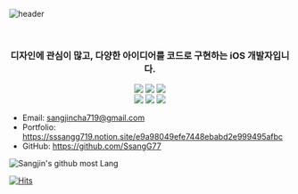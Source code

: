 ![header](https://capsule-render.vercel.app/api?type=Slice&color=gradient&customColorList=1&height=300&section=header&text=차상진&fontSize=90&animation=twinkling&fontAlignY=90&descAlignY=70)

<br>

<h3 align="center">
디자인에 관심이 많고, 다양한 아이디어를 코드로 구현하는 iOS 개발자입니다.
</h3>
  
<p align="center">
<img src="https://img.shields.io/badge/iOS-000000?style=flat-square&logo=iOS&logoColor=white"/></a>
<img src="https://img.shields.io/badge/Swift-F05138?style=flat-square&logo=Swift&logoColor=white"/></a>
<img src="https://img.shields.io/badge/Kotlin-9A41F4?style=flat-square&logo=Kotlin&logoColor=white"/></a>
<br>
<img src="https://img.shields.io/badge/Xcode-147EFB?style=flat-square&logo=Xcode&logoColor=white"/></a>
<img src="https://img.shields.io/badge/Figma-F24E1E?style=flat-square&logo=Figma&logoColor=white"/></a>
<img src="https://img.shields.io/badge/Notion-000000?style=flat-square&logo=Notion&logoColor=white"/></a>

</p>

- Email: sangjincha719@gmail.com
- Portfolio: https://sssangg719.notion.site/e9a98049efe7448ebabd2e999495afbc
- GitHub: https://github.com/SsangG77

![Sangjin's github most Lang](https://github-readme-stats.vercel.app/api/top-langs/?username=SsangG77&layout=compact&theme=tokyonight)
<!--[![Jeasung's github stats](https://github-readme-stats.vercel.app/api?username=SsangG77)](https://github.com/anuraghazra/github-readme-stats)-->

[![Hits](https://hits.seeyoufarm.com/api/count/incr/badge.svg?url=http%3A%2F%2Fgithub.com%2FSsangG77&count_bg=%231118A2&title_bg=%23707070&icon=&icon_color=%23E7E7E7&title=hits&edge_flat=false)](https://hits.seeyoufarm.com)

